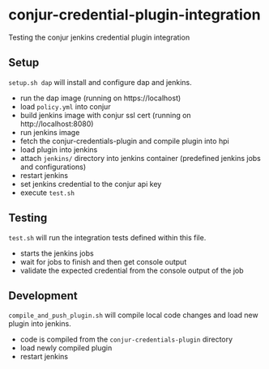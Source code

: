 # conjur-credential-plugin-integration
Testing the conjur jenkins credential plugin integration


## Setup
`setup.sh dap` will install and configure  dap and jenkins.
- run the dap image (running on https://localhost)
- load `policy.yml` into conjur
- build jenkins image with conjur ssl cert (running on http://localhost:8080)
- run jenkins image
- fetch the conjur-credentials-plugin and compile plugin into hpi
- load plugin into jenkins
- attach `jenkins/` directory into jenkins container (predefined jenkins jobs and configurations)
- restart jenkins
- set jenkins credential to the conjur api key
- execute `test.sh`

## Testing
`test.sh` will run the integration tests defined within this file.
- starts the jenkins jobs
- wait for jobs to finish and then get console output
- validate the expected credential from the console output of the job

## Development
`compile_and_push_plugin.sh` will compile local code changes and load new plugin into jenkins.
- code is compiled from the `conjur-credentials-plugin` directory
- load newly compiled plugin
- restart jenkins
